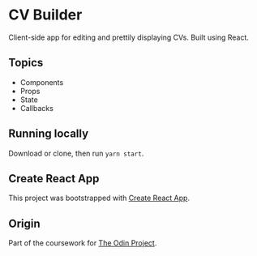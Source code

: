 # CV Builder

Client-side app for editing and prettily displaying CVs. Built using React.

## Topics

* Components
* Props
* State
* Callbacks

## Running locally

Download or clone, then run `yarn start`.

## Create React App

This project was bootstrapped with [Create React App](https://github.com/facebook/create-react-app).

## Origin

Part of the coursework for [The Odin Project](https://www.theodinproject.com/about).
